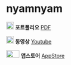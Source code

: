 # nyamnyam
 <img src =https://upload.wikimedia.org/wikipedia/commons/thumb/8/87/PDF_file_icon.svg/1667px-PDF_file_icon.svg.png width = 20,m height = 20 > **포트폴리오**  [PDF](https://drive.google.com/file/d/1ZJJelZra1hTYVrNBDe0-Eg2hnzi3-1xW/view?usp=share_link)

 <img src =https://cdn-icons-png.flaticon.com/512/1384/1384060.png width = 20,m height = 20 > **동영상** [Youtube](https://www.youtube.com/watch?v=DCqc59KumYI)

<img src =https://logos-world.net/wp-content/uploads/2021/02/App-Store-Logo.png width = 35,m height = 20 > **앱스토어** [AppStore](https://apps.apple.com/kr/app/chuloop/id6446100814)
